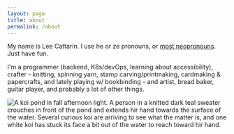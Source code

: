 ```yaml
---
layout: page
title: about
permalink: /about
---
```


My name is Lee Cattarin. I use he or ze pronouns, or 
<a href="https://en.pronouns.page/@lee.cattarin" target="_blank">most neopronouns</a>. Just have fun.

I'm a programmer (backend, K8s/devOps, learning about accessibility), crafter - knitting, spinning yarn, stamp carving/printmaking, cardmaking & papercrafts, and lately playing w/ bookbinding - and artist, bread baker, guitar player, and probably a lot of other things.

![A koi pond in fall afternoon light. A person in a knitted dark teal sweater crouches in front of the pond and extends hir hand towards the surface of the water. Several curious koi are arriving to see what the matter is, and one white koi has stuck its face a bit out of the water to reach toward hir hand.](assets/img/koipond.jpg)
